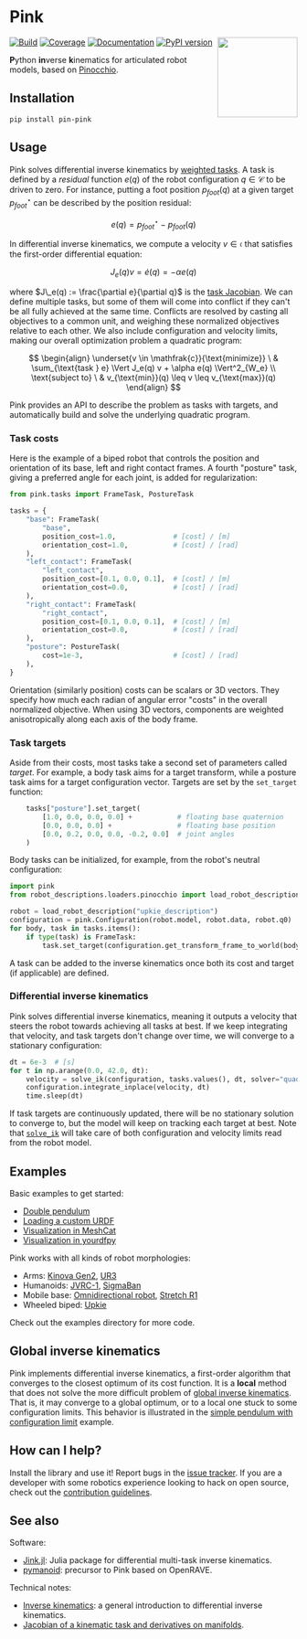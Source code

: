 # Pink

<img src="https://user-images.githubusercontent.com/1189580/172797197-9aa46561-cfaa-4046-bd60-f681d85b055d.png" align="right" height=140>

[![Build](https://img.shields.io/github/actions/workflow/status/stephane-caron/pink/main.yml?branch=main)](https://github.com/stephane-caron/pink/actions)
[![Coverage](https://coveralls.io/repos/github/stephane-caron/pink/badge.svg?branch=main)](https://coveralls.io/github/stephane-caron/pink?branch=main)
[![Documentation](https://img.shields.io/badge/docs-online-brightgreen?logo=read-the-docs&style=flat)](https://stephane-caron.github.io/pink/)
[![PyPI version](https://img.shields.io/pypi/v/pin-pink)](https://pypi.org/project/pin-pink/)

**P**ython **in**verse **k**inematics for articulated robot models, based on [Pinocchio](https://github.com/stack-of-tasks/pinocchio).

## Installation

```console
pip install pin-pink
```

## Usage

Pink solves differential inverse kinematics by [weighted tasks](https://scaron.info/robot-locomotion/inverse-kinematics.html). A task is defined by a *residual* function $e(q)$ of the robot configuration $q \in \mathcal{C}$ to be driven to zero. For instance, putting a foot position $p_{foot}(q)$ at a given target $p_{foot}^{\star}$ can be described by the position residual:

$$
e(q) = p_{foot}^{\star} - p_{foot}(q)
$$

In differential inverse kinematics, we compute a velocity $v \in \mathfrak{c}$ that satisfies the first-order differential equation:

$$
J_e(q) v = \dot{e}(q) = -\alpha e(q)
$$

where $J\_e(q) := \frac{\partial e}{\partial q}$ is the [task Jacobian](https://scaron.info/robotics/jacobian-of-a-kinematic-task-and-derivatives-on-manifolds.html). We can define multiple tasks, but some of them will come into conflict if they can't be all fully achieved at the same time. Conflicts are resolved by casting all objectives to a common unit, and weighing these normalized objectives relative to each other. We also include configuration and velocity limits, making our overall optimization problem a quadratic program:

$$
\begin{align}
\underset{v \in \mathfrak{c}}{\text{minimize}} \ & \sum_{\text{task } e} \Vert J_e(q) v + \alpha e(q) \Vert^2_{W_e} \\
\text{subject to} \ & v_{\text{min}}(q) \leq v \leq v_{\text{max}}(q)
\end{align}
$$

Pink provides an API to describe the problem as tasks with targets, and automatically build and solve the underlying quadratic program.

### Task costs

Here is the example of a biped robot that controls the position and orientation of its base, left and right contact frames. A fourth "posture" task, giving a preferred angle for each joint, is added for regularization:

```python
from pink.tasks import FrameTask, PostureTask

tasks = {
    "base": FrameTask(
        "base",
        position_cost=1.0,              # [cost] / [m]
        orientation_cost=1.0,           # [cost] / [rad]
    ),
    "left_contact": FrameTask(
        "left_contact",
        position_cost=[0.1, 0.0, 0.1],  # [cost] / [m]
        orientation_cost=0.0,           # [cost] / [rad]
    ),
    "right_contact": FrameTask(
        "right_contact",
        position_cost=[0.1, 0.0, 0.1],  # [cost] / [m]
        orientation_cost=0.0,           # [cost] / [rad]
    ),
    "posture": PostureTask(
        cost=1e-3,                      # [cost] / [rad]
    ),
}
```

Orientation (similarly position) costs can be scalars or 3D vectors. They specify how much each radian of angular error "costs" in the overall normalized objective. When using 3D vectors, components are weighted anisotropically along each axis of the body frame.

### Task targets

Aside from their costs, most tasks take a second set of parameters called *target*. For example, a body task aims for a target transform, while a posture task aims for a target configuration vector. Targets are set by the `set_target` function:

```python
    tasks["posture"].set_target(
        [1.0, 0.0, 0.0, 0.0] +           # floating base quaternion
        [0.0, 0.0, 0.0] +                # floating base position
        [0.0, 0.2, 0.0, 0.0, -0.2, 0.0]  # joint angles
    )
```

Body tasks can be initialized, for example, from the robot's neutral configuration:

```python
import pink
from robot_descriptions.loaders.pinocchio import load_robot_description

robot = load_robot_description("upkie_description")
configuration = pink.Configuration(robot.model, robot.data, robot.q0)
for body, task in tasks.items():
    if type(task) is FrameTask:
        task.set_target(configuration.get_transform_frame_to_world(body))
```

A task can be added to the inverse kinematics once both its cost and target (if applicable) are defined.

### Differential inverse kinematics

Pink solves differential inverse kinematics, meaning it outputs a velocity that steers the robot towards achieving all tasks at best. If we keep integrating that velocity, and task targets don't change over time, we will converge to a stationary configuration:

```python
dt = 6e-3  # [s]
for t in np.arange(0.0, 42.0, dt):
    velocity = solve_ik(configuration, tasks.values(), dt, solver="quadprog")
    configuration.integrate_inplace(velocity, dt)
    time.sleep(dt)
```

If task targets are continuously updated, there will be no stationary solution to converge to, but the model will keep on tracking each target at best. Note that [`solve_ik`](https://stephane-caron.github.io/pink/inverse-kinematics.html#pink.solve_ik.solve_ik) will take care of both configuration and velocity limits read from the robot model.

## Examples

Basic examples to get started:

* [Double pendulum](https://github.com/stephane-caron/pink/blob/main/examples/double_pendulum.py)
* [Loading a custom URDF](https://github.com/stephane-caron/pink/blob/main/examples/load_custom_urdf.py)
* [Visualization in MeshCat](https://github.com/stephane-caron/pink/blob/main/examples/visualize_in_meshcat.py)
* [Visualization in yourdfpy](https://github.com/stephane-caron/pink/blob/main/examples/visualize_in_yourdfpy.py)

Pink works with all kinds of robot morphologies:

* Arms: [Kinova Gen2](https://github.com/stephane-caron/pink/blob/main/examples/arm_kinova_gen2.py), [UR3](https://github.com/stephane-caron/pink/blob/main/examples/arm_ur3.py)
* Humanoids: [JVRC-1](https://github.com/stephane-caron/pink/blob/main/examples/humanoid_jvrc.py), [SigmaBan](https://github.com/stephane-caron/pink/blob/main/examples/humanoid_sigmaban.py)
* Mobile base: [Omnidirectional robot](https://github.com/stephane-caron/pink/blob/main/examples/mobile_omni_wheeled_robot.py), [Stretch R1](https://github.com/stephane-caron/pink/blob/main/examples/mobile_stretch.py)
* Wheeled biped: [Upkie](https://github.com/stephane-caron/pink/blob/main/examples/wheeled_biped_upkie.py)

Check out the examples directory for more code.

## Global inverse kinematics

Pink implements differential inverse kinematics, a first-order algorithm that converges to the closest optimum of its cost function. It is a **local** method that does not solve the more difficult problem of [global inverse kinematics](https://github.com/stephane-caron/pink/discussions/66). That is, it may converge to a global optimum, or to a local one stuck to some configuration limits. This behavior is illustrated in the [simple pendulum with configuration limit](https://github.com/stephane-caron/pink/blob/main/examples/simple_pendulum_configuration_limit.py) example.

## How can I help?

Install the library and use it! Report bugs in the [issue tracker](https://github.com/stephane-caron/pink/issues). If you are a developer with some robotics experience looking to hack on open source, check out the [contribution guidelines](CONTRIBUTING.md).

## See also

Software:

- [Jink.jl](https://github.com/adubredu/Jink.jl): Julia package for differential multi-task inverse kinematics.
- [pymanoid](https://github.com/stephane-caron/pymanoid): precursor to Pink based on OpenRAVE.

Technical notes:

- [Inverse kinematics](https://scaron.info/robotics/inverse-kinematics.html): a general introduction to differential inverse kinematics.
- [Jacobian of a kinematic task and derivatives on manifolds](https://scaron.info/robotics/jacobian-of-a-kinematic-task-and-derivatives-on-manifolds.html).
